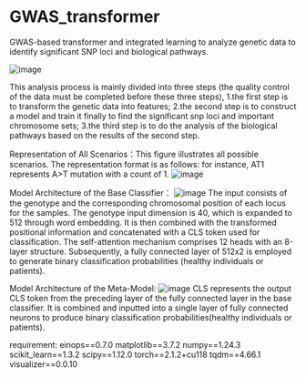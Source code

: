 # GWAS_transformer
GWAS-based transformer and integrated learning to analyze genetic data to identify significant SNP loci and biological pathways.

![image](https://github.com/xuanan-zhu/GWAS_transformer/assets/84304647/613286a8-3c31-48f6-916f-74e3c597839e)

This analysis process is mainly divided into three steps (the quality control of the data must be completed before these three steps),
1.the first step is to transform the genetic data into features; 
2.the second step is to construct a model and train it finally to find the significant snp loci and important chromosome sets; 
3.the third step is to do the analysis of the biological pathways based on the results of the second step.

Representation of All Scenarios：This figure illustrates all possible scenarios. The representation format is as follows: for instance, AT1 represents A>T mutation with a count of 1.
![image](https://github.com/xuanan-zhu/GWAS_transformer/assets/84304647/0cbc2cb3-04ad-4dc9-a7bb-58e2059ea51e)


Model Architecture of the Base Classifier：
![image](https://github.com/xuanan-zhu/GWAS_transformer/assets/84304647/66b1f975-d29b-4c62-ae3b-1b8e0aa46bbc)
The input consists of the genotype and the corresponding chromosomal position of each locus for the samples. The genotype input dimension is 40, which is expanded to 512 through word embedding. It is then combined with the transformed positional information and concatenated with a CLS token used for classification. The self-attention mechanism comprises 12 heads with an 8-layer structure. Subsequently, a fully connected layer of 512x2 is employed to generate binary classification probabilities (healthy individuals or patients).

Model Architecture of the Meta-Model:
![image](https://github.com/xuanan-zhu/GWAS_transformer/assets/84304647/4279fec1-7060-4a46-8c94-dcbe68dbdcd6)
CLS represents the output CLS token from the preceding layer of the fully connected layer in the base classifier. It is combined and inputted into a single layer of fully connected neurons to produce binary classification probabilities(healthy individuals or patients).

requirement:
einops==0.7.0
matplotlib==3.7.2
numpy==1.24.3
scikit_learn==1.3.2
scipy==1.12.0
torch==2.1.2+cu118
tqdm==4.66.1
visualizer==0.0.10


